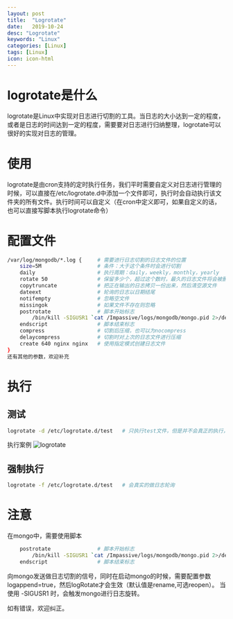 ```yaml
---
layout: post
title:  "Logrotate"
date:   2019-10-24
desc: "Logrotate"
keywords: "Linux"
categories: [Linux]
tags: [Linux]
icon: icon-html
---
```

# logrotate是什么
  logrotate是Linux中实现对日志进行切割的工具。当日志的大小达到一定的程度，或者是日志的时间达到一定的程度，需要要对日志进行归纳整理，logrotate可以很好的实现对日志的管理。

# 使用
  logrotate是由cron支持的定时执行任务，我们平时需要自定义对日志进行管理的时候，可以直接在/etc/logrotate.d中添加一个文件即可，执行时会自动执行该文件夹的所有文件。执行时间可以自定义（在cron中定义即可，如果自定义的话，也可以直接写脚本执行logrotate命令）

# 配置文件
```bash
/var/log/mongodb/*.log {     # 需要进行日志切割的日志文件的位置
	size=5M                  # 条件：大于这个条件时会进行切割
	daily                    # 执行周期：daily，weekly，monthly，yearly
    rotate 50                # 保留多少个，超过这个数时，最久的日志文件将会被删除
	copytruncate             # 把正在输出的日志拷贝一份出来，然后清空源文件
    dateext                  # 轮询的日志以日期结尾
	notifempty               # 忽略空文件
    missingok                # 如果文件不存在则忽略
	postrotate               # 脚本开始标志
	    /bin/kill -SIGUSR1 `cat /Impassive/logs/mongodb/mongo.pid 2>/dev/null` > /dev/null 2>&1
    endscript                # 脚本结束标志
    compress                 # 切割后压缩，也可以为nocompress
    delaycompress            # 切割时对上次的日志文件进行压缩
    create 640 nginx nginx   # 使用指定模式创建日志文件
}
还有其他的参数，欢迎补充
```

# 执行

## 测试
```bash
logrotate -d /etc/logrotate.d/test   # 只执行test文件，但是并不会真正的执行，可以用于测试
```
执行案例
![logrotate](http://impassive.blog.cone4.top/impassive-blog/logrotate-d-demo.png)

## 强制执行
```bash
logrotate -f /etc/logrotate.d/test   # 会真实的做日志轮询
```

# 注意
在mongo中，需要使用脚本
```bash
	postrotate               # 脚本开始标志
	    /bin/kill -SIGUSR1 `cat /Impassive/logs/mongodb/mongo.pid 2>/dev/null` > /dev/null 2>&1
    endscript                # 脚本结束标志
```
向mongo发送做日志切割的信号，同时在启动mongo的时候，需要配置参数logappend=true，然后logRotate才会生效（默认值是rename,可选reopen）。
当使用 -SIGUSR1 时，会触发mongo进行日志旋转。


如有错误，欢迎纠正。